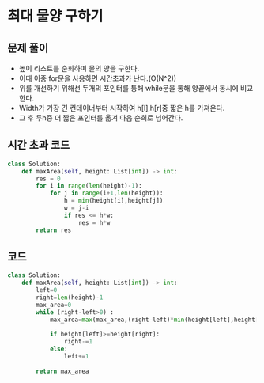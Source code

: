 # 최대 물양 구하기

## 문제 풀이
- 높이 리스트를 순회하며 물의 양을 구한다.
- 이때 이중 for문을 사용하면 시간초과가 난다.(O(N^2))
- 위를 개선하기 위해선 두개의 포인터를 통해 while문을 통해 양끝에서 동시에 비교한다.
- Width가 가장 긴 컨테이너부터 시작하여 h[l],h[r]중 짧은 h를 가져온다.
- 그 후 두h중 더 짧은 포인터를 옮겨 다음 순회로 넘어간다.

## 시간 초과 코드
```python
class Solution:
    def maxArea(self, height: List[int]) -> int:
        res = 0
        for i in range(len(height)-1):
            for j in range(i+1,len(height)):
                h = min(height[i],height[j])
                w = j-i
                if res <= h*w:
                    res = h*w
        return res
```

## 코드
```python
class Solution:
    def maxArea(self, height: List[int]) -> int:
        left=0
        right=len(height)-1
        max_area=0
        while (right-left>0) :
            max_area=max(max_area,(right-left)*min(height[left],height[right]))
                
            if height[left]>=height[right]:
                right-=1
            else:
                left+=1
            
        return max_area
```